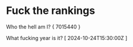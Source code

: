 # Fuck the rankings

Who the hell am I?
{ 7015440 }

What fucking year is it?
[ 2024-10-24T15:30:00Z ]
